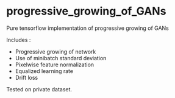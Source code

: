 # progressive_growing_of_GANs
Pure tensorflow implementation of progressive growing of GANs 

Includes :
* Progressive growing of network
* Use of minibatch standard deviation
* Pixelwise feature normalization
* Equalized learning rate
* Drift loss

Tested on private dataset. 
